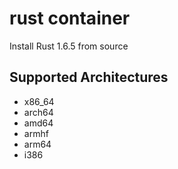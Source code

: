 # rust container
Install Rust 1.6.5 from source

## Supported Architectures
+ 	x86_64
+	arch64
+ 	amd64
+   armhf
+   arm64
+   i386